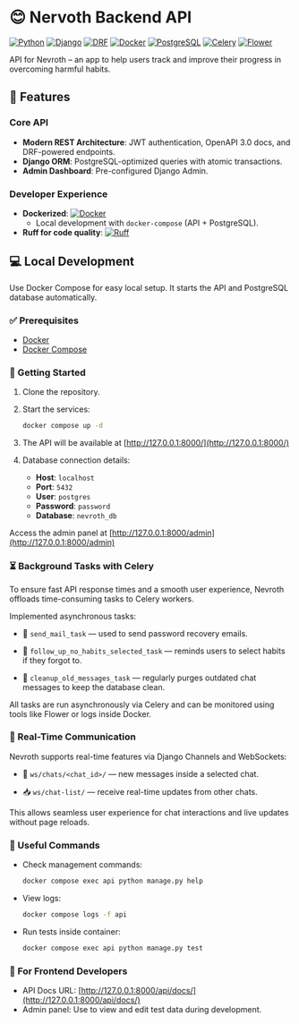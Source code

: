 # 😊 Nervoth Backend API

[![Python](https://img.shields.io/badge/Python-3.12-3776AB?logo=python)](https://www.python.org/)
[![Django](https://img.shields.io/badge/Django-5.2-092E20?logo=django)](https://www.djangoproject.com/)
[![DRF](https://img.shields.io/badge/Django_REST_Framework-3.16-FF1709?logo=django&logoColor=white)](https://www.django-rest-framework.org/)
[![Docker](https://img.shields.io/badge/Docker-✓-2496ED?logo=docker)](https://www.docker.com/)
[![PostgreSQL](https://img.shields.io/badge/PostgreSQL-16-4169E1?logo=postgresql)](https://www.postgresql.org/)
[![Celery](https://img.shields.io/badge/Celery-5.x-%2300B57F?logo=celery&logoColor=white)](https://docs.celeryq.dev/en/stable/)
[![Flower](https://img.shields.io/badge/Flower-%20for%20Celery-FF6B00?logo=flower&logoColor=white)](https://flower.readthedocs.io/)


API for Nevroth – an app to help users track and improve their progress in overcoming harmful habits.

## 🌟 Features

### **Core API**
- **Modern REST Architecture**: JWT authentication, OpenAPI 3.0 docs, and DRF-powered endpoints.
- **Django ORM**: PostgreSQL-optimized queries with atomic transactions.
- **Admin Dashboard**: Pre-configured Django Admin.

### **Developer Experience**
- **Dockerized**: [![Docker](https://img.shields.io/badge/Docker-✓-2496ED?logo=docker)](https://www.docker.com/)  
  - Local development with `docker-compose` (API + PostgreSQL).  
- **Ruff for code quality**: [![Ruff](https://img.shields.io/badge/Ruff-FCC21B?logo=ruff&logoColor=black)](https://docs.astral.sh/ruff/)
 
## 💻 Local Development
Use Docker Compose for easy local setup. It starts the API and PostgreSQL database automatically.

### ✅ Prerequisites

- [Docker](https://www.docker.com/products/docker-desktop/)
- [Docker Compose](https://docs.docker.com/compose/)

### 🏁 Getting Started

1. Clone the repository.
2. Start the services:
   ```bash
   docker compose up -d
   ```

3. The API will be available at [http://127.0.0.1:8000/](http://127.0.0.1:8000/)

4. Database connection details:
   - **Host**: `localhost`
   - **Port**: `5432`
   - **User**: `postgres`
   - **Password**: `password`
   - **Database**: `nevroth_db`
  
Access the admin panel at [http://127.0.0.1:8000/admin](http://127.0.0.1:8000/admin)

### ⏳ Background Tasks with Celery

To ensure fast API response times and a smooth user experience, Nevroth offloads time-consuming tasks to Celery workers.

Implemented asynchronous tasks:

- 📧 `send_mail_task` — used to send password recovery emails.

- 🧠 `follow_up_no_habits_selected_task` — reminds users to select habits if they forgot to.

- 🧹 `cleanup_old_messages_task` — regularly purges outdated chat messages to keep the database clean.

All tasks are run asynchronously via Celery and can be monitored using tools like Flower or logs inside Docker.

### 🔌 Real-Time Communication

Nevroth supports real-time features via Django Channels and WebSockets:

- 🔁 `ws/chats/<chat_id>/` — new messages inside a selected chat.

- 📥 `ws/chat-list/` — receive real-time updates from other chats.

This allows seamless user experience for chat interactions and live updates without page reloads.

### 🔧 Useful Commands

- Check management commands:
  ```bash
  docker compose exec api python manage.py help
  ```

- View logs:
  ```bash
  docker compose logs -f api
  ```

- Run tests inside container:
  ```bash
  docker compose exec api python manage.py test
  ```

### 🎨 For Frontend Developers

- API Docs URL: [http://127.0.0.1:8000/api/docs/](http://127.0.0.1:8000/api/docs/)
- Admin panel: Use to view and edit test data during development.
